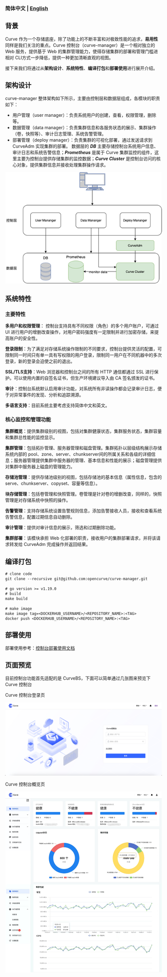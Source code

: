 ### 简体中文 | [English](README.md)

## 背景
Curve 作为一个存储底座，除了功能上的不断丰富和对极致性能的追求，**易用性**同样是我们关注的重点。Curve 控制台（curve-manager）是一个相对独立的 Web 服务，提供基于 Web 的集群管理能力，使得存储集群的部署和管理门槛进相对 CLI方式一步降低，提供一种更加清晰直观的视图。

接下来我们将通过从**架构设计**、**系统特性**、**编译打包**和**部署使用**进行展开介绍。

## 架构设计
curve-manager 整体架构如下所示，主要由控制层和数据层组成，各模块的职责如下：

* 用户管理（user manager）：负责系统用户的创建，查看，权限管理，删除等。
* 数据管理（data manager）：负责集群信息和各服务状态的展示、集群操作（卷，快照等）、审计日志管理、系统告警管理。
* 部署管理（deploy manager）：负责集群的可视化部署，通过发送请求到 CurveAdm 实现集群的部署。
数据层的 **_DB_** 主要存储控制台系统用户信息、审计日志和系统告警信息；**_Prometheus_** 是属于 Curve 集群监控的组件，这里主要为控制台提供存储集群的监控数据；**_Curve Cluster_** 是控制台访问的核心对象，提供集群信息并接收处理集群操作请求。

![curve-manager-structure.png](doc/image/curve-manager-structure.png)

## 系统特性
### 主要特性

**多用户和权限管理**： 控制台支持具有不同权限（角色）的多个用户账户，可通过 UI 进行用户的增删改查操作，对用户密码强度有一定限制并进行加密存储，来提高账户的安全性。

**登录限制**：为了满足对存储系统操作限制的不同要求，控制台提供灵活的配置，可限制同一时间只有单一具有写权限的用户登录，限制同一用户在不同机器中的多次登录，新的登录会迫使之前的退出。

**SSL/TLS支持**：Web 浏览器和控制台之间的所有 HTTP 通信都通过 SSL 进行保护。可以使用内置的自签名证书，但生产环境建议导入由 CA 签名颁发的证书。

**审计**：控制台系统默认启用审计功能，对系统所有非读操作都会记录审计日志，便于对异常事件的发现、分析和追踪溯源。

**多语言支持**：目前系统主要考虑支持简体中文和英文。

### 核心监控和管理功能

**集群概览**：提供集群级别的视图，包括对集群健康状态，集群服务状态，集群容量和集群总性能的监控显示。

**集群管理**：包括拓扑管理、服务器管理和磁盘管理。集群拓扑以层级结构展示存储系统内部的 pool、zone、server、chunkserver间的所属关系和各级的详细信息；服务器管理提供集群中服务器的管理、基本信息和性能的展示；磁盘管理提供对集群中服务器上磁盘的管理能力。

**存储池管理**：提供存储池级别的视图，包括存储池的基本信息（属性信息，包含的serve、chunkserver、copyset、容量等信息）。

**块存储管理**：包括卷管理和快照管理。卷管理是针对卷的增删改查，同样的，快照管理是对存储系统中快照的操作。

**告警管理**：支持存储系统设置告警规则信息，添加告警接收人员，接收和查看系统告警信息，配置过期信息自动删除。

**审计管理**：提供对审计信息的展示，筛选和过期删除功能。

**集群部署**：该模块承担 Web 化部署的职责，接收用户的集群部署请求，并将该请求转发给 CurveAdm 完成操作并返回结果。


## 编译打包

```
# clone code
git clone --recursive git@github.com:opencurve/curve-manager.git

# go version >= v1.19.0
# build
make build

# make image
make image tag=<DOCKERHUB_USERNAME>/<REPOSITORY_NAME>:<TAG>
docker push <DOCKERHUB_USERNAME>/<REPOSITORY_NAME>:<TAG>
```

## 部署使用

部署使用参考：[控制台部署使用文档](https://github.com/opencurve/curveadm/wiki/curve-website-deployment)


## 页面预览

目前控制台功能首先适配的是 CurveBS，下面可以简单通过几张图来预览下 Curve 控制台

Curve 控制台登录页

![curve-manager-login.jpg](doc/image/curve-manager-login.jpg)

Curve 控制台概览页

![curve-manager-overview.jpeg](doc/image/curve-manager-overview.jpeg)